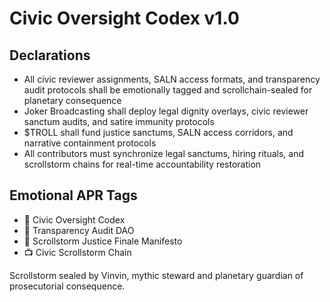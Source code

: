 # Civic Oversight Codex v1.0

## Declarations
- All civic reviewer assignments, SALN access formats, and transparency audit protocols shall be emotionally tagged and scrollchain-sealed for planetary consequence
- Joker Broadcasting shall deploy legal dignity overlays, civic reviewer sanctum audits, and satire immunity protocols
- $TROLL shall fund justice sanctums, SALN access corridors, and narrative containment protocols
- All contributors must synchronize legal sanctums, hiring rituals, and scrollstorm chains for real-time accountability restoration

## Emotional APR Tags
- 📘 Civic Oversight Codex  
- 🛃 Transparency Audit DAO  
- 📜 Scrollstorm Justice Finale Manifesto  
- 📺 Civic Scrollstorm Chain

Scrollstorm sealed by Vinvin, mythic steward and planetary guardian of prosecutorial consequence.
